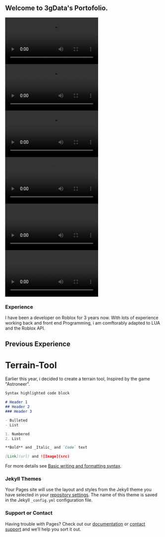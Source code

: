 ## Welcome to 3gData's Portofolio.

<video src="https://vimeo.com/706495887" controls="controls" style="max-width: 350px;">
</video>
<video src="https://cdn.discordapp.com/attachments/937407541015625808/943964462271053824/2021-08-22_17-30-18-1.mp4" controls="controls" style="max-width: 350px;">
</video>
<video src="https://cdn.discordapp.com/attachments/937407541015625808/943964463210594334/2021-08-30_00-25-34-2.mp4" controls="controls" style="max-width: 350px;">
</video>
<video src="https://cdn.discordapp.com/attachments/937407541015625808/943964463881679008/2021-09-09_21-57-01-1.mp4" controls="controls" style="max-width: 350px;">
</video>
<video src="https://cdn.discordapp.com/attachments/937407541015625808/943964262911606815/2021-08-27_22-30-53.mp4" controls="controls" style="max-width: 350px;">
</video>
<video src="https://cdn.discordapp.com/attachments/937407541015625808/943964263653982268/2021-12-01_17-23-22.mp4" controls="controls" style="max-width: 350px;">
</video>

### Experience
I have been a developer on Roblox for 3 years now. With lots of experience working back and front end Programming, i am comftorably adapted to LUA and the Roblox API.

## Previous Experience

# Terrain-Tool
Earlier this year, i decided to create a terrain tool, Inspired by the game "Astroneer".
```markdown
Syntax highlighted code block

# Header 1
## Header 2
### Header 3

- Bulleted
- List

1. Numbered
2. List

**Bold** and _Italic_ and `Code` text

[Link](url) and ![Image](src)
```

For more details see [Basic writing and formatting syntax](https://docs.github.com/en/github/writing-on-github/getting-started-with-writing-and-formatting-on-github/basic-writing-and-formatting-syntax).

### Jekyll Themes

Your Pages site will use the layout and styles from the Jekyll theme you have selected in your [repository settings](https://github.com/3gData/3gData.github.io/settings/pages). The name of this theme is saved in the Jekyll `_config.yml` configuration file.

### Support or Contact

Having trouble with Pages? Check out our [documentation](https://docs.github.com/categories/github-pages-basics/) or [contact support](https://support.github.com/contact) and we’ll help you sort it out.
